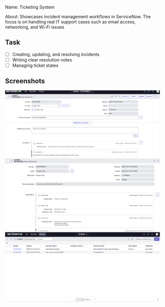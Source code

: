 Name: Ticketing System

About: Showcases incident management workflows in ServiceNow. The 
focus is on handling real IT support cases such as email access, networking, and 
Wi-Fi issues

## Task
- [ ] Creating, updating, and resolving incidents
- [ ] Writing clear resolution notes
- [ ] Managing ticket states

## Screenshots
![Ticketing-1](./ticketing-system-1.png)
![Ticketing-2](./ticketing-system-2.png)
![Ticketing-3](./ticketing-system-3.png)
